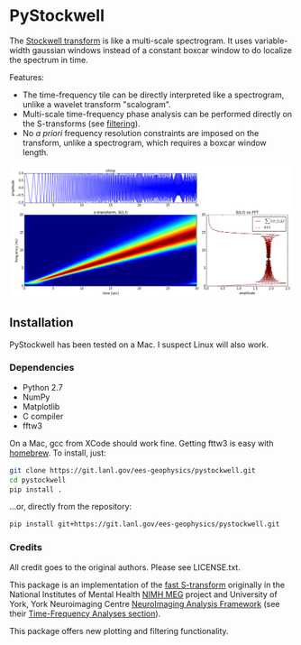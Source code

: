 # PyStockwell


The [Stockwell transform](https://en.wikipedia.org/wiki/S_transform) is like a
multi-scale spectrogram.  It uses variable-width gaussian windows instead of a
constant boxcar window to do localize the spectrum in time.  


Features: 

* The time-frequency tile can be directly interpreted like a spectrogram, unlike
  a wavelet transform "scalogram".
* Multi-scale time-frequency phase analysis can be performed directly on the
  S-transforms (see [filtering](filtering.md)).
* No *a priori* frequency resolution constraints are imposed on the transform,
  unlike a spectrogram, which requires a boxcar window length.

![chirp](data/chirp.png "chirp")



## Installation

PyStockwell has been tested on a Mac.  I suspect Linux will also work.


### Dependencies

* Python 2.7
* NumPy
* Matplotlib
* C compiler
* fftw3


On a Mac, gcc from XCode should work fine.  Getting fttw3 is easy with [homebrew](http://brew.sh/).
To install, just:

```bash
git clone https://git.lanl.gov/ees-geophysics/pystockwell.git
cd pystockwell
pip install .
```

...or, directly from the repository:

```bash
pip install git+https://git.lanl.gov/ees-geophysics/pystockwell.git
```

### Credits

All credit goes to the original authors.  Please see LICENSE.txt.

This package is an implementation of the [fast
S-transform](http://ieeexplore.ieee.org/document/4649729/) originally in the
National Institutes of Mental Health [NIMH
MEG](http://kurage.nimh.nih.gov/meglab/Meg/Stockwell) project and University of
York, York Neuroimaging Centre [NeuroImaging Analysis
Framework](http://vcs.ynic.york.ac.uk/docs/naf/index.html) (see their
[Time-Frequency Analyses
section](http://vcs.ynic.york.ac.uk/docs/naf/intro/concepts/timefreq.html)).

This package offers new plotting and filtering functionality.




